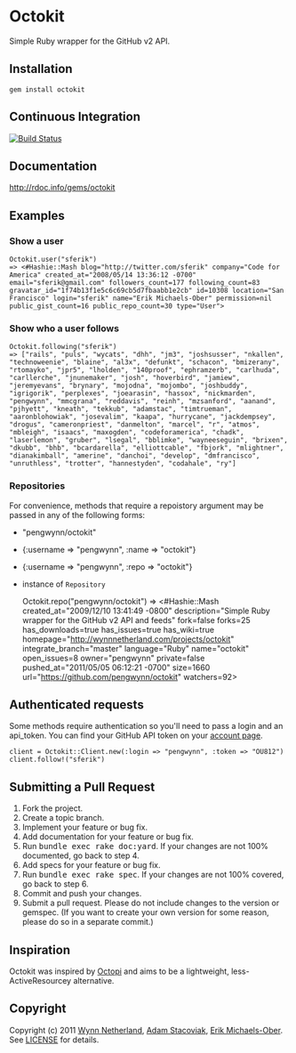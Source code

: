 Octokit
=======
Simple Ruby wrapper for the GitHub v2 API.

Installation
------------
    gem install octokit

Continuous Integration
----------------------
[![Build Status](http://travis-ci.org/pengwynn/octokit.png)](http://travis-ci.org/pengwynn/octokit)

Documentation
-------------
http://rdoc.info/gems/octokit

Examples
-------------

### Show a user

    Octokit.user("sferik")
    => <#Hashie::Mash blog="http://twitter.com/sferik" company="Code for America" created_at="2008/05/14 13:36:12 -0700" email="sferik@gmail.com" followers_count=177 following_count=83 gravatar_id="1f74b13f1e5c6c69cb5d7fbaabb1e2cb" id=10308 location="San Francisco" login="sferik" name="Erik Michaels-Ober" permission=nil public_gist_count=16 public_repo_count=30 type="User">

### Show who a user follows

    Octokit.following("sferik")
    => ["rails", "puls", "wycats", "dhh", "jm3", "joshsusser", "nkallen", "technoweenie", "blaine", "al3x", "defunkt", "schacon", "bmizerany", "rtomayko", "jpr5", "lholden", "140proof", "ephramzerb", "carlhuda", "carllerche", "jnunemaker", "josh", "hoverbird", "jamiew", "jeremyevans", "brynary", "mojodna", "mojombo", "joshbuddy", "igrigorik", "perplexes", "joearasin", "hassox", "nickmarden", "pengwynn", "mmcgrana", "reddavis", "reinh", "mzsanford", "aanand", "pjhyett", "kneath", "tekkub", "adamstac", "timtrueman", "aaronblohowiak", "josevalim", "kaapa", "hurrycane", "jackdempsey", "drogus", "cameronpriest", "danmelton", "marcel", "r", "atmos", "mbleigh", "isaacs", "maxogden", "codeforamerica", "chadk", "laserlemon", "gruber", "lsegal", "bblimke", "wayneeseguin", "brixen", "dkubb", "bhb", "bcardarella", "elliottcable", "fbjork", "mlightner", "dianakimball", "amerine", "danchoi", "develop", "dmfrancisco", "unruthless", "trotter", "hannestyden", "codahale", "ry"]

### Repositories
For convenience, methods that require a repoistory argument may be passed in any of the following forms:

* "pengwynn/octokit"
* {:username => "pengwynn", :name => "octokit"}
* {:username => "pengwynn", :repo => "octokit"}
* instance of `Repository`

    Octokit.repo("pengwynn/octokit")
    => <#Hashie::Mash created_at="2009/12/10 13:41:49 -0800" description="Simple Ruby wrapper for the GitHub v2 API and feeds" fork=false forks=25 has_downloads=true has_issues=true has_wiki=true homepage="http://wynnnetherland.com/projects/octokit" integrate_branch="master" language="Ruby" name="octokit" open_issues=8 owner="pengwynn" private=false pushed_at="2011/05/05 06:12:21 -0700" size=1660 url="https://github.com/pengwynn/octokit" watchers=92>

Authenticated requests
----------------------
Some methods require authentication so you'll need to pass a login and an api_token. You can find your GitHub API token on your [account page](https://github.com/account).

    client = Octokit::Client.new(:login => "pengwynn", :token => "OU812")
    client.follow!("sferik")

Submitting a Pull Request
-------------------------
1. Fork the project.
2. Create a topic branch.
3. Implement your feature or bug fix.
4. Add documentation for your feature or bug fix.
5. Run <tt>bundle exec rake doc:yard</tt>. If your changes are not 100% documented, go back to step 4.
6. Add specs for your feature or bug fix.
7. Run <tt>bundle exec rake spec</tt>. If your changes are not 100% covered, go back to step 6.
8. Commit and push your changes.
9. Submit a pull request. Please do not include changes to the version or gemspec. (If you want to create your own version for some reason, please do so in a separate commit.)

Inspiration
-----------
Octokit was inspired by [Octopi](http://github.com/fcoury/octopi) and aims to be a lightweight, less-ActiveResourcey alternative.

Copyright
---------
Copyright (c) 2011 [Wynn Netherland](http://wynnnetherland.com), [Adam Stacoviak](http://adamstacoviak.com/), [Erik Michaels-Ober](https://github.com/sferik).
See [LICENSE](https://github.com/pengwynn/octokit/blob/master/LICENSE) for details.
